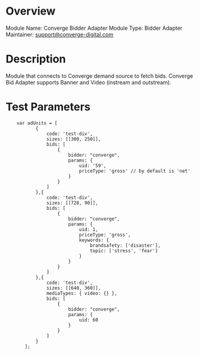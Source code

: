 # Overview

Module Name: Converge Bidder Adapter
Module Type: Bidder Adapter
Maintainer: support@converge-digital.com

# Description

Module that connects to Converge demand source to fetch bids.
Converge Bid Adapter supports Banner and Video (instream and outstream).

# Test Parameters
```
    var adUnits = [
           {
               code: 'test-div',
               sizes: [[300, 250]],
               bids: [
                   {
                       bidder: "converge",
                       params: {
                           uid: '59',
                           priceType: 'gross' // by default is 'net'
                       }
                   }
               ]
           },{
               code: 'test-div',
               sizes: [[728, 90]],
               bids: [
                   {
                       bidder: "converge",
                       params: {
                           uid: 1,
                           priceType: 'gross',
                           keywords: {
                               brandsafety: ['disaster'],
                               topic: ['stress', 'fear']
                           }
                       }
                   }
               ]
           },{
               code: 'test-div',
               sizes: [[640, 360]],
               mediaTypes: { video: {} },
               bids: [
                   {
                       bidder: "converge",
                       params: {
                           uid: 60
                       }
                   }
               ]
           }
       ];
```
